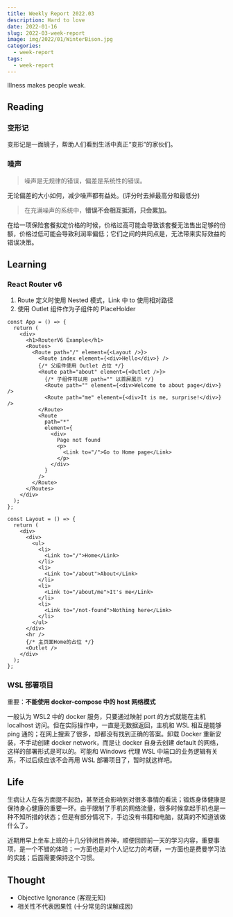 ```yaml
---
title: Weekly Report 2022.03
description: Hard to love
date: 2022-01-16
slug: 2022-03-week-report
image: img/2022/01/WinterBison.jpg
categories:
  - week-report
tags:
  - week-report
---
```


Illness makes people weak.

## Reading

### 变形记

变形记是一面镜子，帮助人们看到生活中真正“变形”的家伙们。

### 噪声

> 噪声是无规律的错误，偏差是系统性的错误。

无论偏差的大小如何，减少噪声都有益处。(评分时去掉最高分和最低分)

> 在充满噪声的系统中，**错误不会相互抵消，只会累加。**

在给一项保险套餐拟定价格的时候，价格过高可能会导致该套餐无法售出足够的份额，价格过低可能会导致利润率偏低；它们之间的共同点是，无法带来实际效益的错误决策。

## Learning

### React Router v6

1. Route 定义时使用 Nested 模式，Link 中 to 使用相对路径
2. 使用 Outlet 组件作为子组件的 PlaceHolder

```tsx
const App = () => {
  return (
    <div>
      <h1>RouterV6 Example</h1>
      <Routes>
        <Route path="/" element={<Layout />}>
          <Route index element={<div>Hello</div>} />
          {/* 父组件使用 Outlet 占位 */}
          <Route path="about" element={<Outlet />}>
            {/* 子组件可以用 path="" 以首屏展示 */}
            <Route path="" element={<div>Welcome to about page</div>} />
            <Route path="me" element={<div>It is me, surprise!</div>} />
          </Route>
          <Route
            path="*"
            element={
              <div>
                Page not found
                <p>
                  <Link to="/">Go to Home page</Link>
                </p>
              </div>
            }
          />
        </Route>
      </Routes>
    </div>
  );
};

const Layout = () => {
  return (
    <div>
      <div>
        <ul>
          <li>
            <Link to="/">Home</Link>
          </li>
          <li>
            <Link to="/about">About</Link>
          </li>
          <li>
            <Link to="/about/me">It's me</Link>
          </li>
          <li>
            <Link to="/not-found">Nothing here</Link>
          </li>
        </ul>
      </div>
      <hr />
      {/* 主页面Home的占位 */}
      <Outlet />
    </div>
  );
};
```

### WSL 部署项目

重要：**不能使用 docker-compose 中的 host 网络模式**

一般认为 WSL2 中的 docker 服务，只要通过映射 port 的方式就能在主机 localhost 访问。但在实际操作中，一直是无数据返回，主机和 WSL 相互是能够 ping 通的；在网上搜索了很多，却都没有找到正确的答案。卸载 Docker 重新安装，不手动创建 docker network，而是让 docker 自身去创建 default 的网络，这样的部署形式是可以的。可能和 Windows 代理 WSL 中端口的业务逻辑有关系，不过后续应该不会再用 WSL 部署项目了，暂时就这样吧。

## Life

生病让人在各方面提不起劲，甚至还会影响到对很多事情的看法；锻炼身体健康是保持身心健康的重要一环。由于限制了手机的网络流量，很多时候拿起手机也是一种不知所措的状态；但是有部分情况下，手边没有书籍和电脑，就真的不知道该做什么了。

近期用早上坐车上班的十几分钟闭目养神，顺便回顾前一天的学习内容，重要事项，是一个不错的体验；一方面也是对个人记忆力的考研，一方面也是费曼学习法的实践；后面需要保持这个习惯。

## Thought

- Objective Ignorance (客观无知)
- 相关性不代表因果性 (十分常见的误解成因)
